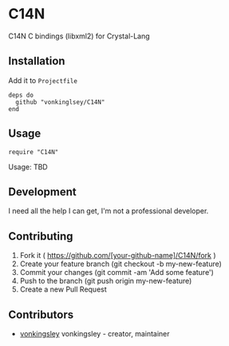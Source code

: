 # C14N

C14N C bindings (libxml2) for Crystal-Lang

## Installation

Add it to `Projectfile`

```crystal
deps do
  github "vonkinglsey/C14N"
end
```

## Usage

```crystal
require "C14N"
```

Usage: TBD

## Development

I need all the help I can get, I'm not a professional developer.

## Contributing

1. Fork it ( https://github.com/[your-github-name]/C14N/fork )
2. Create your feature branch (git checkout -b my-new-feature)
3. Commit your changes (git commit -am 'Add some feature')
4. Push to the branch (git push origin my-new-feature)
5. Create a new Pull Request

## Contributors

- [vonkingsley](https://github.com/vonkingsley) vonkingsley - creator, maintainer
